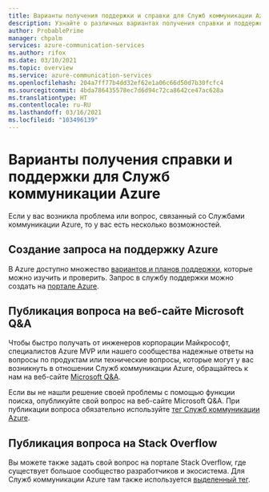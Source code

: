 ```yaml
---
title: Варианты получения поддержки и справки для Служб коммуникации Azure
description: Узнайте о различных вариантах получения справки и поддержки, доступных для Служб коммуникации Azure.
author: ProbablePrime
manager: chpalm
services: azure-communication-services
ms.author: rifox
ms.date: 03/10/2021
ms.topic: overview
ms.service: azure-communication-services
ms.openlocfilehash: 204a7ff77b4dd32ef62e1a06c66d50d7b30fcfc4
ms.sourcegitcommit: 4bda786435578ec7d6d94c72ca8642ce47ac628a
ms.translationtype: HT
ms.contentlocale: ru-RU
ms.lasthandoff: 03/16/2021
ms.locfileid: "103496139"
---
```

# <a name="help-and-support-options-for-azure-communication-services"></a>Варианты получения справки и поддержки для Служб коммуникации Azure

Если у вас возникла проблема или вопрос, связанный со Службами коммуникации Azure, то у вас есть несколько возможностей.

## <a name="create-an-azure-support-request"></a>Создание запроса на поддержку Azure
В Azure доступно множество [вариантов и планов поддержки](https://azure.microsoft.com/support/plans/), которые можно изучить и проверить. Запрос в службу поддержки можно создать на [портале Azure](https://ms.portal.azure.com/#blade/Microsoft_Azure_Support/HelpAndSupportBlade/overview).

## <a name="post-a-question-to-microsoft-qa"></a>Публикация вопроса на веб-сайте Microsoft Q&A

Чтобы быстро получать от инженеров корпорации Майкрософт, специалистов Azure MVP или нашего сообщества надежные ответы на вопросы по продуктам или технические вопросы, которые могут у вас возникнуть в отношении Служб коммуникации Azure, обращайтесь к нам на веб-сайте [Microsoft Q&A](https://docs.microsoft.com/answers/products/azure). 

Если вы не нашли решение своей проблемы с помощью функции поиска, опубликуйте свой вопрос на веб-сайте Microsoft Q&A. При публикации вопроса обязательно используйте [тег Служб коммуникации Azure](https://docs.microsoft.com/answers/topics/azure-communication-services.html).

## <a name="post-a-question-on-stack-overflow"></a>Публикация вопроса на Stack Overflow

Вы можете также задать свой вопрос на портале Stack Overflow, где существует большое сообщество разработчиков и экосистема. Для Служб коммуникации Azure там также используется [выделенный тег](https://stackoverflow.com/questions/tagged/azure-communication-services).
